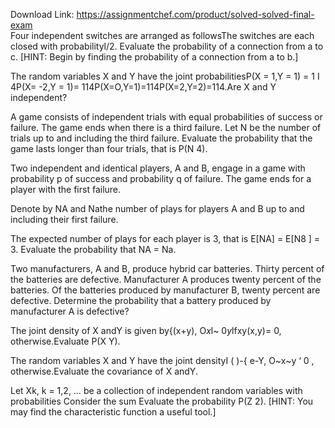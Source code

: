 Download Link: https://assignmentchef.com/product/solved-solved-final-exam
<br>
Four independent switches are arranged as followsThe switches are each closed with probabilityl/2. Evaluate the probability of a connection from a to c. [HINT: Begin by finding the probability of a connection from a to b.]

The random variables X and Y have the joint probabilitiesP(X = 1,Y = 1) = 1 I 4P(X= -2,Y = 1)= 114P(X=O,Y=1)=114P(X=2,Y=2)=114.Are X and Y independent?

A game consists of independent trials with equal probabilities of success or failure. The game ends when there is a third failure. Let N be the number of trials up to and including the third failure. Evaluate the probability that the game lasts longer than four trials, that is P(N 4).

Two independent and identical players, A and B, engage in a game with probability p of success and probability q of failure. The game ends for a player with the first failure.

Denote by NA and Nathe number of plays for players A and B up to and including their first failure.

The expected number of plays for each player is 3, that is E[NA] = E[N8 ] = 3. Evaluate the probability that NA = Na.

Two manufacturers, A and B, produce hybrid car batteries. Thirty percent of the batteries are defective. Manufacturer A produces twenty percent of the batteries. Of the batteries produced by manufacturer B, twenty percent are defective. Determine the probability that a battery produced by manufacturer A is defective?

The joint density of X andY is given by{(x+y), O$x$l~ 0$y$lfxy(x,y)= 0, otherwise.Evaluate P(X Y).

The random variables X and Y have the joint densityI ( )-{ e-Y, O~x~y ‘ 0 , otherwise.Evaluate the covariance of X andY.

Let Xk, k = 1,2, … be a collection of independent random variables with probabilities Consider the sum Evaluate the probability P(Z 2). [HINT: You may find the characteristic function a useful tool.]